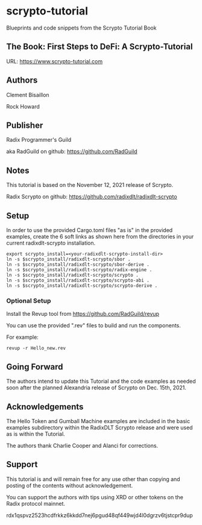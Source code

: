 # scrypto-tutorial

Blueprints and code snippets from the Scrypto Tutorial Book

## The Book: First Steps to DeFi: A Scrypto-Tutorial

URL:  https://www.scrypto-tutorial.com

## Authors

Clement Bisaillon

Rock Howard

## Publisher

Radix Programmer's Guild

aka RadGuild on github: https://github.com/RadGuild

## Notes

This tutorial is based on the November 12, 2021 release of Scrypto.

Radix Scrypto on github:  https://github.com/radixdlt/radixdlt-scrypto

## Setup

In order to use the provided Cargo.toml files "as is" in the
provided examples, create the 6 soft links as shown here from
the directories in your current radixdlt-scrypto installation.

```
export scrypto_install=<your-radixdlt-scrypto-install-dir>
ln -s $scrypto_install/radixdlt-scrypto/sbor .
ln -s $scrypto_install/radixdlt-scrypto/sbor-derive .
ln -s $scrypto_install/radixdlt-scrypto/radix-engine .
ln -s $scrypto_install/radixdlt-scrypto/scrypto .
ln -s $scrypto_install/radixdlt-scrypto/scrypto-abi .
ln -s $scrypto_install/radixdlt-scrypto/scrypto-derive .
```

### Optional Setup

Install the Revup tool from https://github.com/RadGuild/revup

You can use the provided ".rev" files to build and run the components.

For example:

```
revup -r Hello_new.rev
```

## Going Forward

The authors intend to update this Tutorial and the code examples as
needed soon after the planned Alexandria release of Scrypto on Dec. 15th, 2021.

## Acknowledgements

The Hello Token and Gumball Machine examples are included in the
basic examples subdirectory within the RadixDLT Scrypto release
and were used as is within the Tutorial.

The authors thank Charlie Cooper and Alanci for corrections.

## Support

This tutorial is and will remain free for any use other than
copying and posting of the contents without acknowledgement.

You can support the authors with tips using XRD or other tokens
on the Radix protocol mainnet.

rdx1qspvz2523hcdfrkkz6kkdd7nej6pgud48qf449wjd4l0dgrzv6tjstcpr9dup

